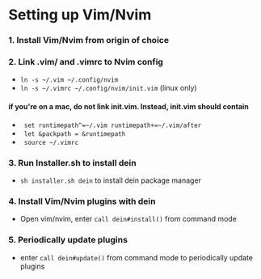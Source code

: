 # Setting up Vim/Nvim

### 1. Install Vim/Nvim from origin of choice

### 2. Link .vim/ and .vimrc to Nvim config 

* `ln -s ~/.vim ~/.config/nvim`
* `ln -s ~/.vimrc ~/.config/nvim/init.vim` (linux only)
#### if you're on a mac, do not link init.vim. Instead, init.vim should contain
* ` set runtimepath^=~/.vim runtimepath+=~/.vim/after`
* ` let &packpath = &runtimepath`
* ` source ~/.vimrc`

### 3. Run Installer.sh to install dein

* `sh installer.sh dein` to install dein package manager

### 4. Install Vim/Nvim plugins with dein

* Open vim/nvim, enter `call dein#install()` from command mode

### 5. Periodically update plugins

* enter `call dein#update()` from command mode to periodically update plugins
